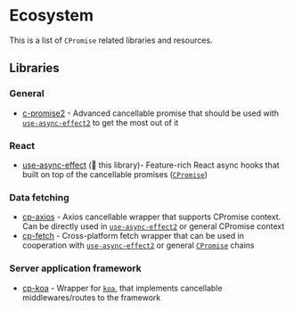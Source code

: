 # Ecosystem

This is a list of `CPromise` related libraries and resources.

## Libraries

### General

* [c-promise2](https://www.npmjs.com/package/c-promise2) - Advanced cancellable promise that should be used with [`use-async-effect2`](https://www.npmjs.com/package/use-async-effect2) to get the most out of it

### React
* [use-async-effect](https://www.npmjs.com/package/use-async-effect2) (🔴 this library)- Feature-rich React async hooks that built on top of the cancellable promises ([`CPromise`](https://www.npmjs.com/package/c-promise2))

### Data fetching
* [cp-axios](https://www.npmjs.com/package/cp-axios) - Axios cancellable wrapper that supports CPromise context. Can be directly used in [`use-async-effect2`](https://www.npmjs.com/package/use-async-effect2) or general CPromise context
* [cp-fetch](https://www.npmjs.com/package/cp-fetch) - Cross-platform fetch wrapper that can be used in cooperation with [`use-async-effect2`](https://www.npmjs.com/package/use-async-effect2) or general [`CPromise`](https://www.npmjs.com/package/c-promise2) chains

### Server application framework
* [cp-koa](https://www.npmjs.com/package/cp-koa) - Wrapper for [`koa`](https://www.npmjs.com/package/koa), that implements cancellable middlewares/routes to the framework

